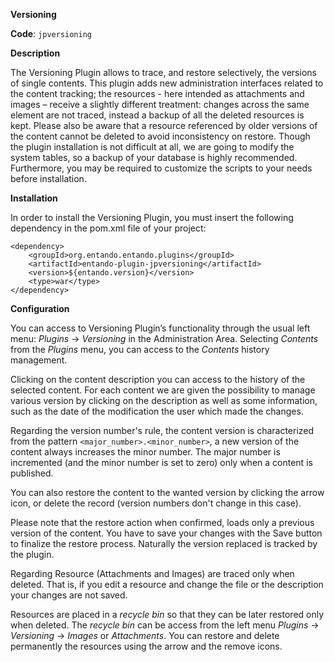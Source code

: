 **Versioning**

**Code**: ```jpversioning```

**Description**

The Versioning Plugin allows to trace, and restore selectively, the versions of single contents. 
This plugin adds new administration interfaces related to the content tracking; the resources - here intended as attachments and images – receive a slightly different treatment: changes across the same element are not traced, instead a backup of all the deleted resources is kept.
Please also be aware that a resource referenced by older versions of the content cannot be deleted to avoid inconsistency on restore.
Though the plugin installation is not difficult at all, we are going to modify the system tables, so a backup of your database is highly recommended. Furthermore, you may be required to customize the scripts to your needs before installation.

**Installation**

In order to install the Versioning Plugin, you must insert the following dependency in the pom.xml file of your project:
```
<dependency>
    <groupId>org.entando.entando.plugins</groupId>
    <artifactId>entando-plugin-jpversioning</artifactId>
    <version>${entando.version}</version>
    <type>war</type>
</dependency>
```

**Configuration**

You can access to Versioning Plugin’s functionality through the usual left menu: _Plugins_ -> _Versioning_ in the Administration Area.
Selecting _Contents_ from the _Plugins_ menu, you can access to the _Contents_ history management.

Clicking on the content description you can access to the history of the selected content.
For each content we are given the possibility to manage various version by clicking on the description as well as some information, 
such as the date of the modification the user which made the changes.

Regarding the version number's rule, the content version is characterized from the pattern ```<major_number>.<minor_number>```, 
a new version of the content always increases the minor number. The major number is incremented (and the minor number is set to zero) only when a content is published.

You can also restore the content to the wanted version by clicking the arrow icon, or delete the record 
(version numbers don't change in this case).

Please note that the restore action when confirmed, loads only a previous version of the content. 
You have to save your changes with the Save button to finalize the restore process. 
Naturally the version replaced is tracked by the plugin.

Regarding Resource (Attachments and Images) are traced only when deleted. That is, if you edit a resource and change the file or the description your changes are not saved.

Resources are placed in a _recycle bin_ so that they can be later restored only when deleted.
The _recycle bin_ can be access from the left menu _Plugins_ → _Versioning_ → _Images_ or _Attachments_.
You can restore and delete permanently the resources using the arrow and the remove icons.


